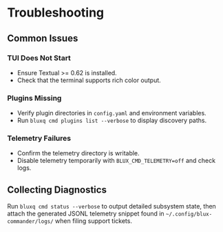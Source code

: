 # Troubleshooting

## Common Issues

### TUI Does Not Start
- Ensure Textual >= 0.62 is installed.
- Check that the terminal supports rich color output.

### Plugins Missing
- Verify plugin directories in `config.yaml` and environment variables.
- Run `bluxq cmd plugins list --verbose` to display discovery paths.

### Telemetry Failures
- Confirm the telemetry directory is writable.
- Disable telemetry temporarily with `BLUX_CMD_TELEMETRY=off` and check logs.

## Collecting Diagnostics

Run `bluxq cmd status --verbose` to output detailed subsystem state, then attach the generated
JSONL telemetry snippet found in `~/.config/blux-commander/logs/` when filing support tickets.
